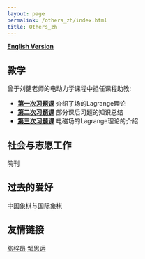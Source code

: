 ```yaml
---
layout: page
permalink: /others_zh/index.html
title: Others_zh
---
```


**[English Version](https://zian-chen.github.io/others/)**

## 教学

曾于刘健老师的电动力学课程中担任课程助教:
- **[第一次习题课](https://zian-chen.github.io/file/TD-1.pdf)** 介绍了场的Lagrange理论
- **[第二次习题课](https://zian-chen.github.io/file/TD-2.pdf)** 部分课后习题的知识总结
- **[第三次习题课](https://zian-chen.github.io/file/TD-3.pdf)** 电磁场的Lagrange理论的介绍

## 社会与志愿工作

院刊

## 过去的爱好

中国象棋与国际象棋

## 友情链接

[张梓昂](https://zhang-ziang.github.io/) [邹思远](https://siyuan-zou.github.io/)

<!--<div class="third">
<img src="/images/prelection1.JPG">
<img src="/images/speech1.JPG">
<img src="/images/speech3.JPG">
</div> -->

